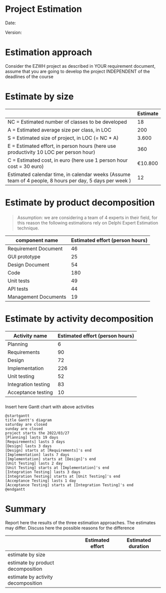 # Project Estimation  
Date:

Version:


# Estimation approach
Consider the EZWH  project as described in YOUR requirement document, assume that you are going to develop the project INDEPENDENT of the deadlines of the course
# Estimate by size
### 
|             | Estimate                        |             
| ----------- | ------------------------------- |  
| NC =  Estimated number of classes to be developed   | 18 |             
|  A = Estimated average size per class, in LOC       | 200 | 
| S = Estimated size of project, in LOC (= NC * A) | 3.600 |
| E = Estimated effort, in person hours (here use productivity 10 LOC per person hour)  | 360 |   
| C = Estimated cost, in euro (here use 1 person hour cost = 30 euro) | €10.800 | 
| Estimated calendar time, in calendar weeks (Assume team of 4 people, 8 hours per day, 5 days per week ) | 12 |               

# Estimate by product decomposition
### 
> Assumption: we are considering a team of 4 experts in their field, for this reason the following estimations rely on Delphi Expert Estimation technique.

|         component name    | Estimated effort (person hours)   |             
| ----------- | ------------------------------- | 
| Requirement Document    | 46 |
| GUI prototype | 25 |
| Design Document | 54 |
| Code | 180 |
| Unit tests | 49 |
| API tests | 44 |
| Management Documents  | 19 |

# Estimate by activity decomposition
### 
|         Activity name    | Estimated effort (person hours)   |             
| ----------- | ------------------------------- | 
| Planning | 6 |
| Requirements | 90 |
| Design | 72 |
| Implementation | 226 |
| Unit testing | 52 |
| Integration testing | 83 |
| Acceptance testing | 10 |
###
Insert here Gantt chart with above activities
>
```plantuml
@startgantt
title Gantt's diagram
saturday are closed
sunday are closed
project starts the 2022/03/27
[Planning] lasts 19 days
[Requirements] lasts 3 days
[Design] lasts 3 days
[Design] starts at [Requirements]'s end
[Implementation] lasts 7 days
[Implementation] starts at [Design]'s end
[Unit Testing] lasts 2 day
[Unit Testing] starts at [Implementation]'s end
[Integration Testing] lasts 3 days
[Integration Testing] starts at [Unit Testing]'s end
[Acceptance Testing] lasts 1 day
[Acceptance Testing] starts at [Integration Testing]'s end
@endgantt
```
# Summary

Report here the results of the three estimation approaches. The  estimates may differ. Discuss here the possible reasons for the difference

|             | Estimated effort                        |   Estimated duration |          
| ----------- | ------------------------------- | ---------------|
| estimate by size |  |
| estimate by product decomposition |  |
| estimate by activity decomposition |  |
